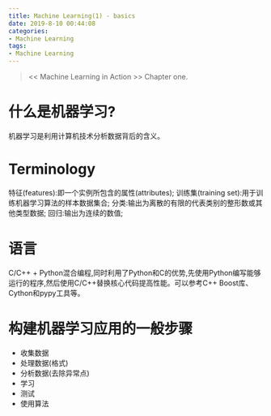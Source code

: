 ```yaml
---
title: Machine Learning(1) - basics
date: 2019-8-10 00:44:08
categories:
- Machine Learning
tags:
- Machine Learning
---
```

><< Machine Learning in Action >> Chapter one.

# 什么是机器学习?
机器学习是利用计算机技术分析数据背后的含义。
# Terminology
特征(features):即一个实例所包含的属性(attributes);
训练集(training set):用于训练机器学习算法的样本数据集合;
分类:输出为离散的有限的代表类别的整形数或其他类型数据;
回归:输出为连续的数值;
# 语言
C/C++ + Python混合编程,同时利用了Python和C的优势,先使用Python编写能够运行的程序,然后使用C/C++替换核心代码提高性能。可以参考C++ Boost库、Cython和pypy工具等。
# 构建机器学习应用的一般步骤
- 收集数据
- 处理数据(格式)
- 分析数据(去除异常点)
- 学习
- 测试
- 使用算法
